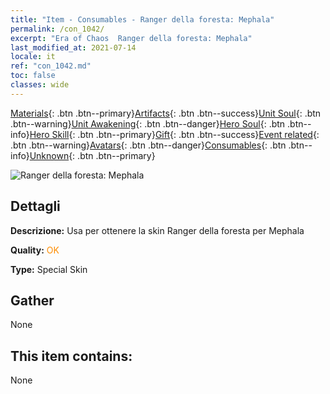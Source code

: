 ```yaml
---
title: "Item - Consumables - Ranger della foresta: Mephala"
permalink: /con_1042/
excerpt: "Era of Chaos  Ranger della foresta: Mephala"
last_modified_at: 2021-07-14
locale: it
ref: "con_1042.md"
toc: false
classes: wide
---
```

 [Materials](/ItemsIT/){: .btn .btn--primary}[Artifacts](/ItemsIT/Artifacts/){: .btn .btn--success}[Unit Soul](/ItemsIT/UnitSoul/){: .btn .btn--warning}[Unit Awakening](/ItemsIT/UnitAwakening/){: .btn .btn--danger}[Hero Soul](/ItemsIT/HeroSoul/){: .btn .btn--info}[Hero Skill](/ItemsIT/HeroSkill/){: .btn .btn--primary}[Gift](/ItemsIT/Gift/){: .btn .btn--success}[Event related](/ItemsIT/Events/){: .btn .btn--warning}[Avatars](/ItemsIT/Avatars/){: .btn .btn--danger}[Consumables](/ItemsIT/Consumables/){: .btn .btn--info}[Unknown](/ItemsIT/Unknown/){: .btn .btn--primary}

 ![Ranger della foresta: Mephala](/images/h/h_Mephala5.jpg)

## Dettagli
 **Descrizione:** Usa per ottenere la skin Ranger della foresta per Mephala

 **Quality:** <span style="color: #FF8C00">OK</span>

 **Type:** Special Skin

## Gather

  None

## This item contains:

  None

